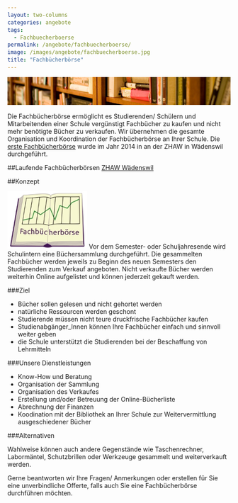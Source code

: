 ```yaml
---
layout: two-columns
categories: angebote
tags:
  - Fachbuecherboerse
permalink: /angebote/fachbuecherboerse/
image: /images/angebote/fachbuecherboerse.jpg
title: "Fachbücherbörse"
---
```

<img class="angebot-top-wide" title="Fachbücherbörse" src="/images/angebote/fachbuecherboerse_sub.jpg">

Die Fachbücherbörse ermöglicht es Studierenden/ Schülern und Mitarbeitenden einer Schule vergünstigt Fachbücher zu kaufen und nicht mehr benötigte Bücher zu verkaufen. Wir übernehmen die gesamte Organisation und Koordination der Fachbücherbörse an Ihrer Schule. Die [erste Fachbücherbörse](/angebote/fachbuecherboerse/zhaw-2014/) wurde im Jahr 2014 in an der ZHAW in Wädenswil durchgeführt.

##Laufende Fachbücherbörsen
<a href="/angebote/fachbuecherboerse/zhaw-2014/" class="button">ZHAW Wädenswil</a>

##Konzept

<img class="leadimage right" width="180" title="Fachbücherbörse" src="/images/angebote/fachbuecherboerse_sub_logo.jpg"> Vor dem Semester- oder Schuljahresende wird Schulintern eine Büchersammlung durchgeführt. Die gesammelten Fachbücher werden jeweils zu Beginn des neuen Semesters den Studierenden zum Verkauf angeboten. Nicht verkaufte Bücher werden weiterhin Online aufgelistet und können jederzeit gekauft werden.

###Ziel

* Bücher sollen gelesen und nicht gehortet werden
* natürliche Ressourcen werden geschont
* Studierende müssen nicht teure druckfrische Fachbücher kaufen
* Studienabgänger_Innen können Ihre Fachbücher einfach und sinnvoll weiter geben
* die Schule unterstützt die Studierenden bei der Beschaffung von Lehrmitteln

###Unsere Dienstleistungen

* Know-How und Beratung
* Organisation der Sammlung
* Organisation des Verkaufes
* Erstellung und/oder Betreuung der Online-Bücherliste
* Abrechnung der Finanzen
* Koodination mit der Bibliothek an Ihrer Schule zur Weitervermittlung ausgeschiedener Bücher

###Alternativen

Wahlweise können auch andere Gegenstände wie Taschenrechner, Labormäntel, Schutzbrillen oder Werkzeuge gesammelt und weiterverkauft werden.

Gerne beantworten wir Ihre Fragen/ Anmerkungen oder erstellen für Sie eine unverbindliche Offerte, falls auch Sie eine Fachbücherbörse durchführen möchten.
